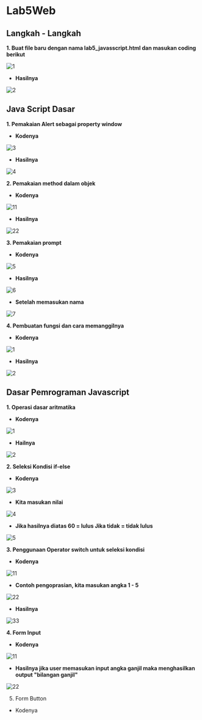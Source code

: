 # Lab5Web
## Langkah - Langkah
**1. Buat file baru dengan nama lab5_javasscript.html dan masukan coding berikut**

  ![1](https://user-images.githubusercontent.com/56239989/115985218-fced6c00-a5d4-11eb-98a4-9bd53575dbe5.jpg)

  - **Hasilnya**
  
  ![2](https://user-images.githubusercontent.com/56239989/115985230-0d9de200-a5d5-11eb-9658-3b7ca80e7c56.jpg)

## Java Script Dasar

**1. Pemakaian Alert sebagai property window**

  - **Kodenya**

  ![3](https://user-images.githubusercontent.com/56239989/115985273-46d65200-a5d5-11eb-8105-761c1eb5bbea.jpg)

  - **Hasilnya**

  ![4](https://user-images.githubusercontent.com/56239989/115985283-505fba00-a5d5-11eb-8599-35bad0883be9.jpg)
  
**2. Pemakaian method dalam objek**

  - **Kodenya**
  
  ![11](https://user-images.githubusercontent.com/56239989/115985336-a46a9e80-a5d5-11eb-92b2-47b42612fc9e.jpg)

  - **Hasilnya**

  ![22](https://user-images.githubusercontent.com/56239989/115985341-ab91ac80-a5d5-11eb-88ed-4675ab0347ad.jpg)  

**3. Pemakaian prompt**

  -  **Kodenya**
  
  ![5](https://user-images.githubusercontent.com/56239989/115985356-bd734f80-a5d5-11eb-9b2b-2a5c2a07620f.jpg)
  
  - **Hasilnya**

  ![6](https://user-images.githubusercontent.com/56239989/115985371-c9f7a800-a5d5-11eb-9ad6-b52d619dccba.jpg)
  
  - **Setelah memasukan nama**
  
  ![7](https://user-images.githubusercontent.com/56239989/115985381-d11eb600-a5d5-11eb-8c3d-fc4a95119f5e.jpg)

**4. Pembuatan fungsi dan cara memanggilnya**

  - **Kodenya**

  ![1](https://user-images.githubusercontent.com/56239989/115985568-a1bc7900-a5d6-11eb-8205-aba30debee66.jpg)
  
  - **Hasilnya**

  ![2](https://user-images.githubusercontent.com/56239989/115985580-a8e38700-a5d6-11eb-8337-8058955f7ac7.jpg)
  
## Dasar Pemrograman Javascript

**1. Operasi dasar aritmatika**

  - **Kodenya**

  ![1](https://user-images.githubusercontent.com/56239989/115990241-557c3380-a5ec-11eb-97a4-f4b66ec97c13.jpg)

  - **Hailnya**

  ![2](https://user-images.githubusercontent.com/56239989/115990247-5b721480-a5ec-11eb-9fbb-bc04edb3ee19.jpg)

**2. Seleksi Kondisi if-else**

  - **Kodenya**

  ![3](https://user-images.githubusercontent.com/56239989/115990261-70e73e80-a5ec-11eb-85d3-1665286046f5.jpg)

  - **Kita masukan nilai**

  ![4](https://user-images.githubusercontent.com/56239989/115990290-92482a80-a5ec-11eb-8cf7-a2e0202a1b5e.jpg)

  - **Jika hasilnya diatas 60 = lulus Jika tidak = tidak lulus**

  ![5](https://user-images.githubusercontent.com/56239989/115990312-ac820880-a5ec-11eb-97a0-d956f59e4bbc.jpg)

**3. Penggunaan Operator switch untuk seleksi kondisi**
  
  - **Kodenya**

  ![11](https://user-images.githubusercontent.com/56239989/115997650-1959ca80-a60e-11eb-8149-fc4a3cc24b58.jpg)

  - **Contoh pengoprasian, kita masukan angka 1 - 5**
  
  ![22](https://user-images.githubusercontent.com/56239989/115997660-270f5000-a60e-11eb-91f8-fef8eaba38eb.jpg)

  - **Hasilnya**

  ![33](https://user-images.githubusercontent.com/56239989/115997671-355d6c00-a60e-11eb-910b-ffcd60539200.jpg)

**4. Form Input**

  - **Kodenya**

  ![11](https://user-images.githubusercontent.com/56239989/115998263-a4d45b00-a610-11eb-9b72-dd24fb645605.jpg)

  - **Hasilnya jika user memasukan input angka ganjil maka menghasilkan output "bilangan ganjil"**

  ![22](https://user-images.githubusercontent.com/56239989/115998275-b158b380-a610-11eb-882d-60f2e3032305.jpg)

5. Form Button

  - Kodenya


